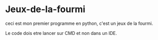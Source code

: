# Jeux-de-la-fourmi
ceci est mon premier programme en python, c'est un jeux de la fourmi.

Le code dois etre lancer sur CMD et non dans un IDE.
